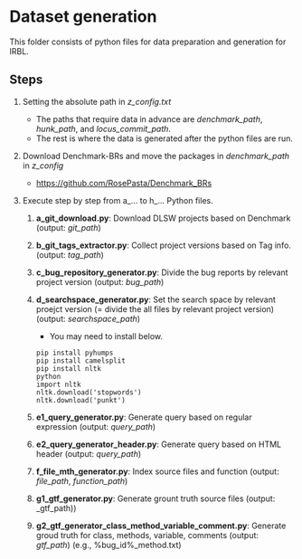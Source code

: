 # Dataset generation
This folder consists of python files for data preparation and generation for IRBL.


## Steps
1. Setting the absolute path in _z_config.txt_
    - The paths that require data in advance are _denchmark_path_, _hunk_path_, and _locus_commit_path_.
    -  The rest is where the data is generated after the python files are run.

2. Download Denchmark-BRs and move the packages in _denchmark_path_ in _z_config_
    - https://github.com/RosePasta/Denchmark_BRs

3. Execute step by step from a_... to h_... Python files. 
    1) **a_git_download.py**: Download DLSW projects based on Denchmark (output: _git_path_)
    2) **b_git_tags_extractor.py**: Collect project versions based on Tag info. (output: _tag_path_)
    3) **c_bug_repository_generator.py**: Divide the bug reports by relevant project version (output: _bug_path_)
    4) **d_searchspace_generator.py**: Set the search space by relevant proejct version (= divide the all files by relevant project version) (output: _searchspace_path_)
        - You may need to install below.
        ```        
        pip install pyhumps
        pip install camelsplit
        pip install nltk
        python
        import nltk
        nltk.download('stopwords')
        nltk.download('punkt')
        ```

    5) **e1_query_generator.py**: Generate query based on regular expression (output: _query_path_)
    6) **e2_query_generator_header.py**: Generate query based on HTML header (output: _query_path_)
    8) **f_file_mth_generator.py**: Index source files and function (output: _file_path_, _function_path_)
    9) **g1_gtf_generator.py**: Generate grount truth source files (output: _gtf_path))
    10) **g2_gtf_generator_class_method_variable_comment.py**: Generate groud truth for class, methods, variable, comments (output: _gtf_path_) (e.g., %bug_id%_method.txt)
            
